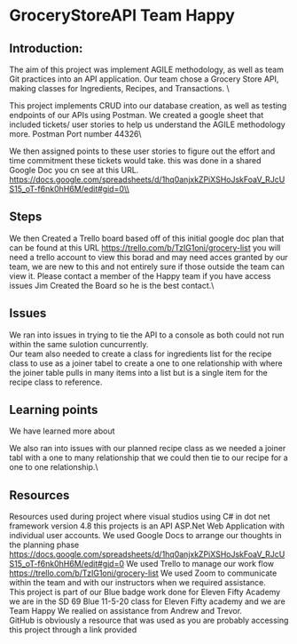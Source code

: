 # GroceryStoreAPI Team Happy

## Introduction:
The aim of this project was implement AGILE methodology, as well as team Git practices into an API application. Our team chose a Grocery Store API, making classes for Ingredients, Recipes, and Transactions. \\

This project implements CRUD into our database creation, as well as testing endpoints of our APIs using Postman. We created a google sheet that included tickets/ user stories to help us understand the AGILE methodology more. Postman Port number 44326\\

We then assigned points to these user stories to figure out the effort and time commitment these tickets would take. this was done in a shared Google Doc you cn see at this URL. https://docs.google.com/spreadsheets/d/1hq0anjxkZPiXSHoJskFoaV_RJcUS15_oT-f6nk0hH6M/edit#gid=0\\

## Steps
We then Created a Trello board based off of this initial google doc plan that can be found at this URL https://trello.com/b/TzIG1oni/grocery-list you will need a trello account to view this borad and may need acces granted by our team, we are new to this and not entirely sure if those outside the team can view it. Please contact a member of the Happy team if you have access issues Jim Created the Board so he is the best contact.\

## Issues
We ran into issues in trying to tie the API to a console as both could not run within the same sulotion cuncurrently.\
Our team also needed to create a class for ingredients list for the recipe class to use as a joiner tabel to create a one to one relationship with where the joiner table pulls in many items into a list but is a single item for the recipe class to reference.

## Learning points
We have learned more about

We also ran into issues with our planned recipe class as we needed a joiner tabl with a one to many relationship that we could then tie to our recipe for a one to one relationship.\
## Resources
Resources used during project where visual studios using C# in dot net framework version 4.8 this projects is an API ASP.Net Web Application with individual user accounts.
We used Google Docs to arrange our thoughts in the planning phase https://docs.google.com/spreadsheets/d/1hq0anjxkZPiXSHoJskFoaV_RJcUS15_oT-f6nk0hH6M/edit#gid=0
We used Trello to manage our work flow  https://trello.com/b/TzIG1oni/grocery-list 
We used Zoom to communicate within the team and with our instructors when we required assistance.\
This project is part of our Blue badge work done for Eleven Fifty Academy we are in the SD 69 Blue 11-5-20 class for Eleven Fifty academy and we are Team Happy
We realied on assistance from Andrew and Trevor.\
GitHub is obviously a resource that was used as you are probably accessing this project through a link provided





